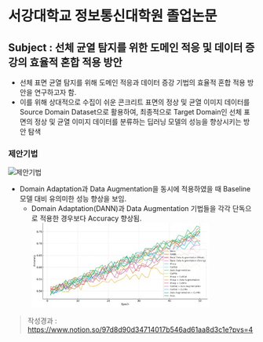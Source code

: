 # 서강대학교 정보통신대학원 졸업논문

## Subject : 선체 균열 탐지를 위한 도메인 적응 및 데이터 증강의 효율적 혼합 적용 방안
- 선체 표면 균열 탐지를 위해 도메인 적응과 데이터 증강 기법의 효율적 혼합 적용 방안을 연구하고자 함.
- 이를 위해 상대적으로 수집이 쉬운 콘크리트 표면의 정상 및 균열 이미지 데이터를 Source Domain Dataset으로 활용하여, 최종적으로 Target Domain인 선체 표면의 정상 및 균열 이미지 데이터를 분류하는 딥러닝 모델의 성능을 향상시키는 방안 탐색
  
### 제안기법
![제안기법](https://github.com/YoongeeYEO/sogang_paper/blob/main/mehtod%20architecture.png)
- Domain Adaptation과 Data Augmentation을 동시에 적용하였을 때 Baseline 모델 대비 유의미한 성능 향상을 보임.
  - Domain Adaptation(DANN)과 Data Augmentation 기법들을 각각 단독으로 적용한 경우보다 Accuracy 향상됨.
![전체 Accuracy 비교](https://github.com/YoongeeYEO/sogang_paper/blob/main/model%20accuracy.jpg)


> 작성경과 : https://www.notion.so/97d8d90d34714017b546ad61aa8d3c1e?pvs=4
